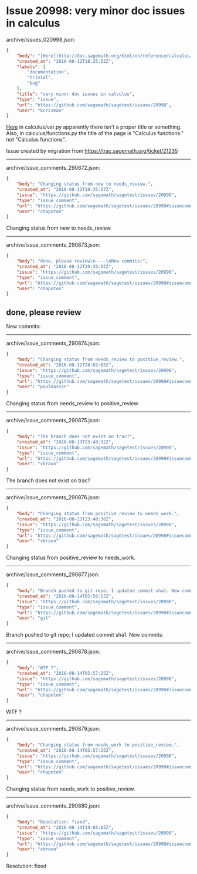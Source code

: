 # Issue 20998: very minor doc issues in calculus

archive/issues_020998.json:
```json
{
    "body": "[Here](http://doc.sagemath.org/html/en/reference/calculus/sage/calculus/var.html) in calculus/var.py apparently there isn't a proper title or something.  Also, in calculus/functions.py the title of the page is \"Calculus functions.\" not \"Calculus functions\".\n\nIssue created by migration from https://trac.sagemath.org/ticket/21235\n\n",
    "created_at": "2016-08-12T18:25:52Z",
    "labels": [
        "documentation",
        "trivial",
        "bug"
    ],
    "title": "very minor doc issues in calculus",
    "type": "issue",
    "url": "https://github.com/sagemath/sagetest/issues/20998",
    "user": "kcrisman"
}
```
[Here](http://doc.sagemath.org/html/en/reference/calculus/sage/calculus/var.html) in calculus/var.py apparently there isn't a proper title or something.  Also, in calculus/functions.py the title of the page is "Calculus functions." not "Calculus functions".

Issue created by migration from https://trac.sagemath.org/ticket/21235





---

archive/issue_comments_290872.json:
```json
{
    "body": "Changing status from new to needs_review.",
    "created_at": "2016-08-12T19:35:57Z",
    "issue": "https://github.com/sagemath/sagetest/issues/20998",
    "type": "issue_comment",
    "url": "https://github.com/sagemath/sagetest/issues/20998#issuecomment-290872",
    "user": "chapoton"
}
```

Changing status from new to needs_review.



---

archive/issue_comments_290873.json:
```json
{
    "body": "done, please review\n----\nNew commits:",
    "created_at": "2016-08-12T19:35:57Z",
    "issue": "https://github.com/sagemath/sagetest/issues/20998",
    "type": "issue_comment",
    "url": "https://github.com/sagemath/sagetest/issues/20998#issuecomment-290873",
    "user": "chapoton"
}
```

done, please review
----
New commits:



---

archive/issue_comments_290874.json:
```json
{
    "body": "Changing status from needs_review to positive_review.",
    "created_at": "2016-08-12T20:02:05Z",
    "issue": "https://github.com/sagemath/sagetest/issues/20998",
    "type": "issue_comment",
    "url": "https://github.com/sagemath/sagetest/issues/20998#issuecomment-290874",
    "user": "paulmasson"
}
```

Changing status from needs_review to positive_review.



---

archive/issue_comments_290875.json:
```json
{
    "body": "The branch does not exist on trac?",
    "created_at": "2016-08-13T23:48:32Z",
    "issue": "https://github.com/sagemath/sagetest/issues/20998",
    "type": "issue_comment",
    "url": "https://github.com/sagemath/sagetest/issues/20998#issuecomment-290875",
    "user": "vbraun"
}
```

The branch does not exist on trac?



---

archive/issue_comments_290876.json:
```json
{
    "body": "Changing status from positive_review to needs_work.",
    "created_at": "2016-08-13T23:48:36Z",
    "issue": "https://github.com/sagemath/sagetest/issues/20998",
    "type": "issue_comment",
    "url": "https://github.com/sagemath/sagetest/issues/20998#issuecomment-290876",
    "user": "vbraun"
}
```

Changing status from positive_review to needs_work.



---

archive/issue_comments_290877.json:
```json
{
    "body": "Branch pushed to git repo; I updated commit sha1. New commits:",
    "created_at": "2016-08-14T05:56:53Z",
    "issue": "https://github.com/sagemath/sagetest/issues/20998",
    "type": "issue_comment",
    "url": "https://github.com/sagemath/sagetest/issues/20998#issuecomment-290877",
    "user": "git"
}
```

Branch pushed to git repo; I updated commit sha1. New commits:



---

archive/issue_comments_290878.json:
```json
{
    "body": "WTF ?",
    "created_at": "2016-08-14T05:57:25Z",
    "issue": "https://github.com/sagemath/sagetest/issues/20998",
    "type": "issue_comment",
    "url": "https://github.com/sagemath/sagetest/issues/20998#issuecomment-290878",
    "user": "chapoton"
}
```

WTF ?



---

archive/issue_comments_290879.json:
```json
{
    "body": "Changing status from needs_work to positive_review.",
    "created_at": "2016-08-14T05:57:25Z",
    "issue": "https://github.com/sagemath/sagetest/issues/20998",
    "type": "issue_comment",
    "url": "https://github.com/sagemath/sagetest/issues/20998#issuecomment-290879",
    "user": "chapoton"
}
```

Changing status from needs_work to positive_review.



---

archive/issue_comments_290880.json:
```json
{
    "body": "Resolution: fixed",
    "created_at": "2016-08-14T19:05:05Z",
    "issue": "https://github.com/sagemath/sagetest/issues/20998",
    "type": "issue_comment",
    "url": "https://github.com/sagemath/sagetest/issues/20998#issuecomment-290880",
    "user": "vbraun"
}
```

Resolution: fixed

